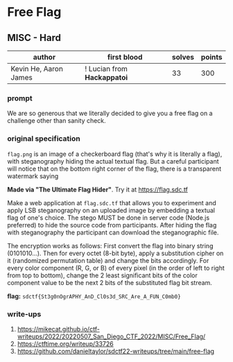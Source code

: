 # Free Flag
## MISC - Hard
| author | first blood | solves | points |
| --- | -- | --- | --- |
| Kevin He, Aaron James | ! Lucian from **Hackappatoi** | 33 | 300 |
### prompt
We are so generous that we literally decided to give you a free flag on a challenge other than sanity check.

### original specification
`flag.png` is an image of a checkerboard flag (that's why it is literally a flag), with steganography hiding the actual textual flag. But a careful participant will notice that on the bottom right corner of the flag, there is a transparent watermark saying

**Made via "The Ultimate Flag Hider"**. Try it at https://flag.sdc.tf

Make a web application at `flag.sdc.tf` that allows you to experiment and apply LSB steganography on an uploaded image by embedding a textual flag of one's choice. The stego MUST be done in server code (Node.js preferred) to hide the source code from participants. After hiding the flag with steganography the participant can download the steganographic file.

The encryption works as follows:
First convert the flag into binary string (0101010...). Then for every octet (8-bit byte), apply a substitution cipher on it (randomized permutation table) and change the bits accordingly. For every color component (R, G, or B) of every pixel (in the order of left to right from top to bottom), change the 2 least significant bits of the color component value to be the next 2 bits of the substituted flag bit stream. 

**flag:** `sdctf{St3g0nOgrAPHY_AnD_Cl0s3d_SRC_Are_A_FUN_C0mb0}`

### write-ups
1. https://mikecat.github.io/ctf-writeups/2022/20220507_San_Diego_CTF_2022/MISC/Free_Flag/
2. https://ctftime.org/writeup/33726
3. https://github.com/danieltaylor/sdctf22-writeups/tree/main/free-flag